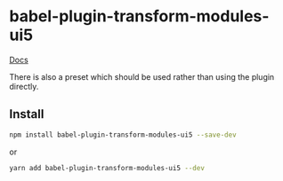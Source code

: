 
# babel-plugin-transform-modules-ui5

[Docs](../../README.md)

There is also a preset which should be used rather than using the plugin directly.

## Install

```sh
npm install babel-plugin-transform-modules-ui5 --save-dev
```

or

```sh
yarn add babel-plugin-transform-modules-ui5 --dev
```
